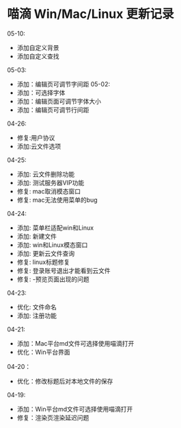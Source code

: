 # 喵滴 Win/Mac/Linux 更新记录
05-10:
* 添加自定义背景
* 添加自定义查找

05-03:
* 添加：编辑页可调节字间距
05-02:
* 添加：可选择字体
* 添加：编辑页面可调节字体大小
* 添加：编辑页可调节行间距

04-26:
+ 修复:用户协议
+ 添加:云文件选项

04-25:
+ 添加: 云文件删除功能 
+ 添加: 测试服务器VIP功能
+ 修复: mac取消模态窗口
+ 修复: mac无法使用菜单的bug

04-24:
+ 添加: 菜单栏适配win和Linux
+ 添加: 新建文件
+ 添加: win和Linux模态窗口
+ 添加: 更新云文件查询
+ 修复: linux标题修复
+ 修复: 登录账号退出才能看到云文件
+ 修复: -预览页面出现的问题

04-23:
+ 优化: 文件命名
+ 添加: 注册功能

04-21:
* 添加：Mac平台md文件可选择使用喵滴打开
* 优化：Win平台界面

04-20：
* 优化：修改标题后对本地文件的保存

04-19:
* 添加：Win平台md文件可选择使用喵滴打开
* 修复：渲染页渲染延迟问题